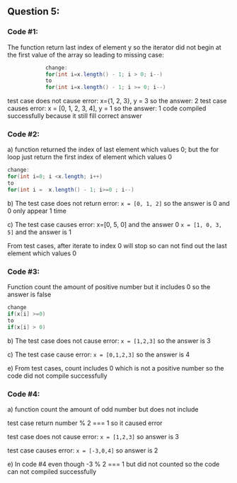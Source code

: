 ## Question 5: 
### Code #1:
The function return last index of element y so the iterator did not begin at the first value of the array so leading to missing case:
```java
			change:
			for(int i=x.length() - 1; i > 0; i--)
			to 
			for(int i=x.length() - 1; i >= 0; i--)
```

test case does not cause error: x={1, 2, 3}, y = 3 so the answer: 2
test case causes error: x = [0, 1, 2, 3, 4], y = 1 so the answer: 1
		      code compiled successfully because it still fill correct answer
	
### Code #2:
a)  function returned the index of last element which values 0; but the for loop just return the first index of element which values 0
```java
change:
for(int i=0; i <x.length; i++) 
to
for(int i =  x.length() - 1; i>=0 ; i--)
```
b) The test case does not return error: `x = [0, 1, 2]` so the answer is 0 and 0 only appear 1 time

c) The test case causes error: x=[0, 5, 0] and the answer 0
`x = [1, 0, 3, 5]` and the answer is 1

From test cases, after iterate to index 0 will stop so can not find out the last element which values 0

### Code #3:
Function count the amount of positive number but it includes 0 so the answer is false
```java
change
if(x[i] >=0) 
to 
if(x[i] > 0)
```
b) The test case does not cause error: `x = [1,2,3]` so the answer is 3

c) The test case cause error: `x = [0,1,2,3]` so the answer is 4

e) From test cases, count includes 0 which is not a positive number so the code did not compile successfully

### Code #4:
a) function count the amount of odd number but does not include

 test case return number % 2 === 1 so it caused error

 test case does not cause error: `x = [1,2,3]` so answer is 3

 test case causes error: `x = [-3,0,4]` so answer is 2

e) In code #4 even though -3 % 2 === 1 but did not counted so the code can not compiled successfully
